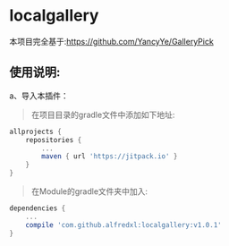 localgallery<br>
==
本项目完全基于:https://github.com/YancyYe/GalleryPick<br>

使用说明:
--
a、导入本插件：
>在项目目录的gradle文件中添加如下地址:
```groovy
allprojects {
    repositories {
        ...
        maven { url 'https://jitpack.io' }
    }
}
```
>在Module的gradle文件夹中加入:
```groovy
dependencies {
    ...
    compile 'com.github.alfredxl:localgallery:v1.0.1'
}
```
